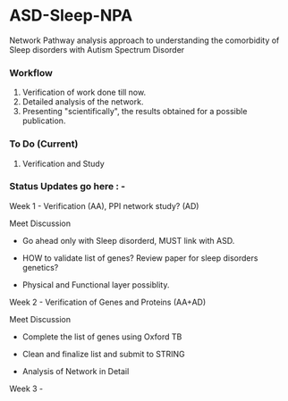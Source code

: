 # ASD-Sleep-NPA
Network Pathway analysis approach to understanding the comorbidity of Sleep disorders with Autism Spectrum Disorder

### Workflow

1. Verification of work done till now. 
2. Detailed analysis of the network.
3. Presenting "scientifically", the results obtained for a possible publication.

### To Do (Current)
1. Verification and Study

### Status Updates go here : - 
Week 1 - Verification (AA), PPI network study? (AD)

Meet Discussion 

- Go ahead only with Sleep disorderd, MUST link with ASD.

- HOW to validate list of genes? Review paper for sleep disorders genetics?

- Physical and Functional layer possiblity.

Week 2 - Verification of Genes and Proteins (AA+AD)

Meet Discussion

- Complete the list of genes using Oxford TB

- Clean and finalize list and submit to STRING

- Analysis of Network in Detail

Week 3 - 
